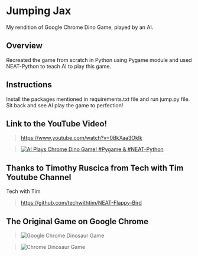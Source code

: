 # Jumping Jax
My rendition of Google Chrome Dino Game, played by an AI.

## Overview
Recreated the game from scratch in Python using Pygame module and used NEAT-Python to teach AI to play this game.

## Instructions
Install the packages mentioned in requirements.txt file and run jump.py file. Sit back and see AI play the game to perfection!

## Link to the YouTube Video!
><https://www.youtube.com/watch?v=0BkXaa3Oklk><br/>

>[![AI Plays Chrome Dino Game! #Pygame & #NEAT-Python](https://i.makeagif.com/media/1-19-2021/G-xDBA.gif)](https://www.youtube.com/watch?v=0BkXaa3Oklk)

## Thanks to Timothy Ruscica from Tech with Tim Youtube Channel
Tech with Tim
><https://github.com/techwithtim/NEAT-Flappy-Bird>

## The Original Game on Google Chrome
>![Google Chrome Dinosaur Game](https://i.makeagif.com/media/1-19-2021/qJUXoP.gif)

>![Chrome Dinosaur Game](https://i.makeagif.com/media/1-19-2021/uoXzPg.gif)
